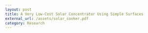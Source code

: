 ```yaml
---
layout: post
title: A Very Low-Cost Solar Concentrator Using Simple Surfaces
external_url: /assets/solar_cooker.pdf
category: Research
---
```


